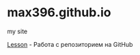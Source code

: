 

# max396.github.io
my site

[Lesson](https://max396.github.io/les/ "lesson") - Работа с репозиторием на GitHub

